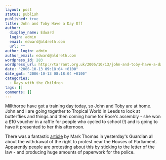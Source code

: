 ```yaml
---
layout: post
status: publish
published: true
title: John and Toby Have a Day Off
author:
  display_name: Edward
  login: admin
  email: edward@aldreth.com
  url: ""
author_login: admin
author_email: edward@aldreth.com
wordpress_id: 283
wordpress_url: http://tarrant.org.uk/2006/10/13/john-and-toby-have-a-day-off/
date: "2006-10-13 09:18:04 +0100"
date_gmt: "2006-10-13 08:18:04 +0100"
categories:
  - Days with the Children
tags: []
comments: []
---
```


Millthorpe have got a training day today, so John and Toby are at home. 
John and I are going together to Tropical World in Leeds to look at
butterflies and things and then coming home for Rose\'s assembly - she
won a £10 voucher in a raffle for people who cycled to school (!) and is
going to have it presented to her this afternoon.

There was a fantastic [article][1] by Mark Thomas in yesterday\'s
Guardian all about the withdrawal of the right to protest near the
Houses of Parliament.  Apparently people are protesting about this by
sticking to the letter of the law - and producing huge amounts of
paperwork for the police.



[1]: https://www.guardian.co.uk/g2/story/0,,1920095,00.html
